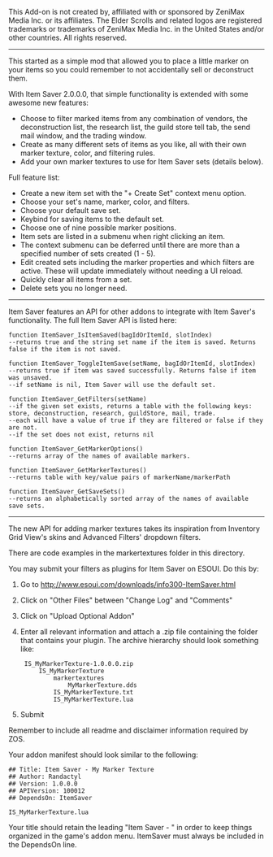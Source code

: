 This Add-on is not created by, affiliated with or sponsored by ZeniMax Media Inc. or its affiliates. The Elder Scrolls and related logos are registered trademarks or trademarks of ZeniMax Media Inc. in the United States and/or other countries. All rights reserved.

---

This started as a simple mod that allowed you to place a little marker on your items so you could remember to not accidentally sell or deconstruct them.

With Item Saver 2.0.0.0, that simple functionality is extended with some awesome new features:
 - Choose to filter marked items from any combination of vendors, the deconstruction list, the research list, the guild store tell tab, the send mail window, and the trading window.
 - Create as many different sets of items as you like, all with their own marker texture, color, and filtering rules.
 - Add your own marker textures to use for Item Saver sets (details below).

Full feature list:
 - Create a new item set with the "+ Create Set" context menu option.
 - Choose your set's name, marker, color, and filters.
 - Choose your default save set.
 - Keybind for saving items to the default set.
 - Choose one of nine possible marker positions.
 - Item sets are listed in a submenu when right clicking an item.
 - The context submenu can be deferred until there are more than a specified number of sets created (1 - 5).
 - Edit created sets including the marker properties and which filters are active. These will update immediately without needing a UI reload.
 - Quickly clear all items from a set.
 - Delete sets you no longer need.

---

Item Saver features an API for other addons to integrate with Item Saver's functionality. The full Item Saver API is listed here:

```
function ItemSaver_IsItemSaved(bagIdOrItemId, slotIndex)
--returns true and the string set name if the item is saved. Returns false if the item is not saved.

function ItemSaver_ToggleItemSave(setName, bagIdOrItemId, slotIndex)
--returns true if item was saved successfully. Returns false if item was unsaved.
--if setName is nil, Item Saver will use the default set.

function ItemSaver_GetFilters(setName)
--if the given set exists, returns a table with the following keys: store, deconstruction, research, guildStore, mail, trade.
--each will have a value of true if they are filtered or false if they are not.
--if the set does not exist, returns nil

function ItemSaver_GetMarkerOptions()
--returns array of the names of available markers.

function ItemSaver_GetMarkerTextures()
--returns table with key/value pairs of markerName/markerPath

function ItemSaver_GetSaveSets()
--returns an alphabetically sorted array of the names of available save sets.
```

---

The new API for adding marker textures takes its inspiration from Inventory Grid View's skins and Advanced Filters' dropdown filters.

There are code examples in the markertextures folder in this directory.

You may submit your filters as plugins for Item Saver on ESOUI.
Do this by:

1. Go to http://www.esoui.com/downloads/info300-ItemSaver.html
2. Click on "Other Files" between "Change Log" and "Comments"
3. Click on "Upload Optional Addon"
4. Enter all relevant information and attach a .zip file containing the folder that contains your plugin. The archive hierarchy should look something like:

        IS_MyMarkerTexture-1.0.0.0.zip
            IS_MyMarkerTexture
                markertextures
                    MyMarkerTexture.dds
                IS_MyMarkerTexture.txt
                IS_MyMarkerTexture.lua
5. Submit

Remember to include all readme and disclaimer information required by ZOS.

Your addon manifest should look similar to the following:

    ## Title: Item Saver - My Marker Texture
    ## Author: Randactyl
    ## Version: 1.0.0.0
    ## APIVersion: 100012
    ## DependsOn: ItemSaver

    IS_MyMarkerTexture.lua

Your title should retain the leading "Item Saver - " in order to keep things organized in the game's addon menu.
ItemSaver must always be included in the DependsOn line.
